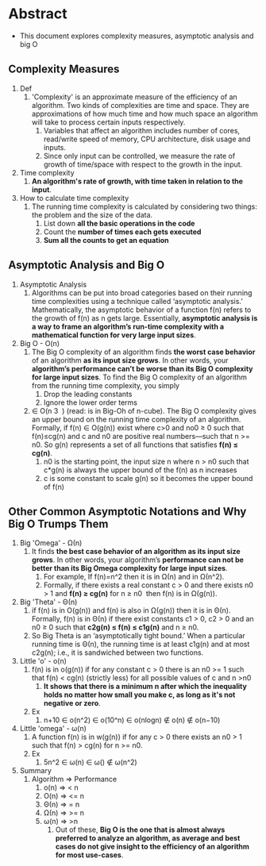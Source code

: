 # Abstract

- This document explores complexity measures, asymptotic analysis and big O

## Complexity Measures

1. Def
   1. 'Complexity' is an approximate measure of the efficiency of an algorithm. Two kinds of complexities are time and space. They are approximations of how much time and how much space an algorithm will take to process certain inputs respectively.
      1. Variables that affect an algorithm includes number of cores, read/write speed of memory, CPU architecture, disk usage and inputs.
      2. Since only input can be controlled, we measure the rate of growth of time/space with respect to the growth in the input.
2. Time complexity
   1. **An algorithm's rate of growth, with time taken in relation to the input**.
3. How to calculate time complexity
   1. The running time complexity is calculated by considering two things: the problem and the size of the data.
      1. List down **all the basic operations in the code**
      2. Count the **number of times each gets executed**
      3. **Sum all the counts to get an equation**

## Asymptotic Analysis and Big O

1. Asymptotic Analysis
   1. Algorithms can be put into broad categories based on their running time complexities using a technique called ‘asymptotic analysis.’ Mathematically, the asymptotic behavior of a function f(n) refers to the growth of f(n) as n gets large. Essentially, **asymptotic analysis is a way to frame an algorithm’s run-time complexity with a mathematical function for very large input sizes**.
2. Big O - O(n)
   1. The Big O complexity of an algorithm finds **the worst case behavior** of an algorithm **as its input size grows**. In other words, your **algorithm’s performance can’t be worse than its Big O complexity for large input sizes**. To find the Big O complexity of an algorithm from the running time complexity, you simply
      1. Drop the leading constants
      2. Ignore the lower order terms
   2. ∈ O(n ​3 ​​ ) (read: is in Big-Oh of n-cube). The Big O complexity gives an upper bound on the running time complexity of an algorithm. Formally, if f(n) ∈ O(g(n)) exist where c>0 and no0​​ ≥ 0 such that f(n)≤cg(n) and c and n0 are positive real numbers—such that n >= n0. So g(n) represents a set of all functions that satisfies **f(n) ≤ cg(n)**.
      1. n0 is the starting point, the input size n where n > n0 such that c\*g(n) is always the upper bound of the f(n) as n increases
      2. c is some constant to scale g(n) so it becomes the upper bound of f(n)

## Other Common Asymptotic Notations and Why Big O Trumps Them

1. Big 'Omega' - Ω(n)
   1. It finds **the best case behavior of an algorithm as its input size grows**. In other words, your algorithm’s **performance can not be better than its Big Omega complexity for large input sizes**.
      1. For example, If f(n)=n^2 ​​then it is in Ω(n) and in Ω(n^2).
      2. Formally, if there exists a real constant c > 0 and there exists n0 > 1 and **f(n) ≥ cg(n)** for n ≥ n0 ​​ then f(n) is in Ω(g(n)).
2. Big 'Theta' - Θ(n)
   1. if f(n) is in O(g(n)) and f(n) is also in Ω(g(n)) then it is in Θ(n). Formally, f(n) is in Θ(n) if there exist constants c1 > 0, c2 > 0 and an n0 ≥ 0 such that **c2g(n) ≤ f(n) ≤ c1g(n)** and n ≥ n0.
   2. So Big Theta is an ‘asymptotically tight bound.’ When a particular running time is Θ(n), the running time is at least c1g(n) and at most c2g(n); i.e., it is sandwiched between two functions.
3. Little 'o' - o(n)
   1. f(n) is in o(g(n)) if for any constant c > 0 there is an n0 >= 1 such that f(n) < cg(n) (strictly less) for all possible values of c and n >n0
      1. **It shows that there is a minimum n after which the inequality holds no matter how small you make c, as long as it's not negative or zero**.
   2. Ex
      1. n+10 ∈ o(n^2) ∈ o(10^n) ∈ o(nlogn) ∉ o(n) ∉ o(n−10)
4. Little 'omega' - ω(n)
   1. A function f(n) is in w(g(n)) if for any c > 0 there exists an n0 > 1 such that f(n) > cg(n) for n >= n0.
   2. Ex
      1. 5n^2 ∈ ω(n) ∈ ω() ∉ ω(n^2)
5. Summary
   1. Algorithm => Performance
      1. o(n) => < n
      2. O(n) => <= n
      3. Θ(n) => = n
      4. Ω(n) => >= n
      5. ω(n) => >n
         1. Out of these, **Big O is the one that is almost always preferred to analyze an algorithm, as average and best cases do not give insight to the efficiency of an algorithm for most use-cases**.
